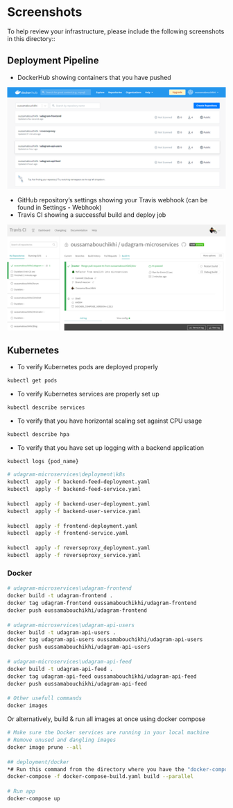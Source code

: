 # Screenshots

To help review your infrastructure, please include the following screenshots in this directory::

## Deployment Pipeline

- DockerHub showing containers that you have pushed

![DockerHub](dockerhub.png)

- GitHub repository’s settings showing your Travis webhook (can be found in Settings - Webhook)
- Travis CI showing a successful build and deploy job

![DockerHub](travisci-build.png)

## Kubernetes

- To verify Kubernetes pods are deployed properly

```bash
kubectl get pods
```

- To verify Kubernetes services are properly set up

```bash
kubectl describe services
```

- To verify that you have horizontal scaling set against CPU usage

```bash
kubectl describe hpa
```

- To verify that you have set up logging with a backend application

```bash
kubectl logs {pod_name}
```

```bash
# udagram-microservices\deployment\k8s
kubectl  apply -f backend-feed-deployment.yaml
kubectl  apply -f backend-feed-service.yaml

kubectl  apply -f backend-user-deployment.yaml
kubectl  apply -f backend-user-service.yaml

kubectl  apply -f frontend-deployment.yaml
kubectl  apply -f frontend-service.yaml

kubectl  apply -f reverseproxy_deployment.yaml
kubectl  apply -f reverseproxy_service.yaml

```

### Docker

```bash
# udagram-microservices\udagram-frontend
docker build -t udagram-frontend .
docker tag udagram-frontend oussamabouchikhi/udagram-frontend
docker push oussamabouchikhi/udagram-frontend

# udagram-microservices\udagram-api-users
docker build -t udagram-api-users .
docker tag udagram-api-users oussamabouchikhi/udagram-api-users
docker push oussamabouchikhi/udagram-api-users

# udagram-microservices\udagram-api-feed
docker build -t udagram-api-feed .
docker tag udagram-api-feed oussamabouchikhi/udagram-api-feed
docker push oussamabouchikhi/udagram-api-feed

# Other usefull commands
docker images
```

Or alternatively, build & run all images at once using docker compose

```bash
# Make sure the Docker services are running in your local machine
# Remove unused and dangling images
docker image prune --all

## deployment/docker
*# Run this command from the directory where you have the "docker-compose-build.yaml" file present*
docker-compose -f docker-compose-build.yaml build --parallel

# Run app
docker-compose up
```
